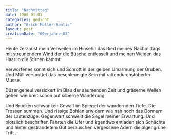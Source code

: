 ```yaml
---
title: "Nachmittag"
date: 1900-01-01
categories: gedicht
author: "Erich Müller-Santis"
layout: post
creationDate: "60erjahre–05"
---
```

Heute zerzaust mein Verweilen
im Hinsehn
das Ried meines Nachmittags mit
streunendem Wind
der die Büsche entfesselt und
meinen Weiden
das Haar in die Stirnen kämmt.

Verworfenes sonnt sich und Schrott
in der gelben Umarmung der Gruben.
Und Müll verspottet
das beschleunigte Sein
mit rattendurchstöberter Musse.

Düsengeheul versickert
im Blau
der säumenden Zeit
und gräserne Wellen gehen
wie breit schon
auf silberne Wanderung

Und Brücken schwanken Gewalt
im Spiegel
der wandernden Tiefe.
Die Trossen summen.
Und rissige Bohlen erwidern
wie nah noch
das Donnern der Lastenzüge.
Gegenwart schwellt
die Segel meiner Erwartung.
Und plötzlich beschriften
Fährten die Ufer
und irgendwo
entladen sich Schächte und
hinter gestrandetem Gut
berauschen vergessene Adern
die algengrüne Trift …
